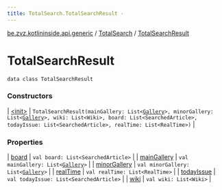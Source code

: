 ```yaml
---
title: TotalSearch.TotalSearchResult - 
---
```


[be.zvz.kotlininside.api.generic](../../index.html) / [TotalSearch](../index.html) / [TotalSearchResult](./index.html)

# TotalSearchResult

`data class TotalSearchResult`

### Constructors

| [&lt;init&gt;](-init-.html) | `TotalSearchResult(mainGallery: List<`[`Gallery`](../../../be.zvz.kotlininside.api.type/-gallery/index.html)`>, minorGallery: List<`[`Gallery`](../../../be.zvz.kotlininside.api.type/-gallery/index.html)`>, wiki: List<Wiki>, board: List<SearchedArticle>, todayIssue: List<SearchedArticle>, realTime: List<RealTime>)` |

### Properties

| [board](board.html) | `val board: List<SearchedArticle>` |
| [mainGallery](main-gallery.html) | `val mainGallery: List<`[`Gallery`](../../../be.zvz.kotlininside.api.type/-gallery/index.html)`>` |
| [minorGallery](minor-gallery.html) | `val minorGallery: List<`[`Gallery`](../../../be.zvz.kotlininside.api.type/-gallery/index.html)`>` |
| [realTime](real-time.html) | `val realTime: List<RealTime>` |
| [todayIssue](today-issue.html) | `val todayIssue: List<SearchedArticle>` |
| [wiki](wiki.html) | `val wiki: List<Wiki>` |

